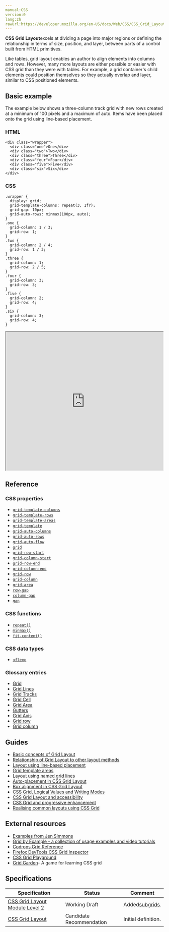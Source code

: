 ```yaml
---
manual:CSS
version:0
lang:zh
rawUrl:https://developer.mozilla.org/en-US/docs/Web/CSS/CSS_Grid_Layout
---
```






**CSS Grid Layout**excels at dividing a page into major regions or defining the relationship in terms of size, position, and layer, between parts of a control built from HTML primitives.



Like tables, grid layout enables an author to align elements into columns and rows. However, many more layouts are either possible or easier with CSS grid than they were with tables. For example, a grid container&#39;s child elements could position themselves so they actually overlap and layer, similar to CSS positioned elements.


## Basic example<a name="Basic_Example"></a>


The example below shows a three-column track grid with new rows created at a minimum of 100 pixels and a maximum of auto. Items have been placed onto the grid using line-based placement.


### HTML<a name="HTML"></a>

```
<div class="wrapper">
  <div class="one">One</div>
  <div class="two">Two</div>
  <div class="three">Three</div>
  <div class="four">Four</div>
  <div class="five">Five</div>
  <div class="six">Six</div>
</div>
```

### CSS<a name="CSS"></a>

```
.wrapper {
  display: grid;
  grid-template-columns: repeat(3, 1fr);
  grid-gap: 10px;
  grid-auto-rows: minmax(100px, auto);
}
.one {
  grid-column: 1 / 3;
  grid-row: 1;
}
.two { 
  grid-column: 2 / 4;
  grid-row: 1 / 3;
}
.three {
  grid-column: 1;
  grid-row: 2 / 5;
}
.four {
  grid-column: 3;
  grid-row: 3;
}
.five {
  grid-column: 2;
  grid-row: 4;
}
.six {
  grid-column: 3;
  grid-row: 4;
}
```


<iframe src='https://mdn.mozillademos.org/en-US/docs/Web/CSS/CSS_Grid_Layout$samples/example?revision=1385264' width='500' height='440'></iframe>




## Reference<a name="Reference"></a>

### CSS properties<a name="CSS_properties"></a>

* [`grid-template-columns`](%30346 "The grid-template-columns CSS property defines the line names and track sizing functions of the grid columns.")
* [`grid-template-rows`](%30370 "The grid-template-rows CSS property defines the line names and track sizing functions of the grid rows.")
* [`grid-template-areas`](%34654 "The grid-template-areas CSS property specifies named grid areas.")
* [`grid-template`](%33920 "The grid-template CSS property is a shorthand property for defining grid columns, rows, and areas.")
* [`grid-auto-columns`](%30344 "The grid-auto-columns CSS property specifies the size of an implicitly-created grid column track.")
* [`grid-auto-rows`](%30351 "The grid-auto-rows CSS property specifies the size of an implicitly-created grid row track.")
* [`grid-auto-flow`](%30352 "The grid-auto-flow CSS property controls how the auto-placement algorithm works, specifying exactly how auto-placed items get flowed into the grid.")
* [`grid`](%30353 "The grid CSS property is a shorthand property that sets all of the explicit grid properties (grid-template-rows, grid-template-columns, and grid-template-areas), and all the implicit grid properties (grid-auto-rows, grid-auto-columns, and grid-auto-flow), in a single declaration.")
* [`grid-row-start`](%30384 "The grid-row-start CSS property specifies a grid item’s start position within the grid row by contributing a line, a span, or nothing (automatic) to its grid placement, thereby specifying the inline-start edge of its grid area.")
* [`grid-column-start`](%30379 "The grid-column-start CSS property specifies a grid item’s start position within the grid column by contributing a line, a span, or nothing (automatic) to its grid placement. This start position defines the block-start edge of the grid area.")
* [`grid-row-end`](%30385 "The grid-row-end CSS property specifies a grid item’s end position within the grid row by contributing a line, a span, or nothing (automatic) to its grid placement, thereby specifying the inline-end edge of its grid area.")
* [`grid-column-end`](%30380 "The grid-column-end CSS property specifies a grid item’s end position within the grid column by contributing a line, a span, or nothing (automatic) to its grid placement, thereby specifying the block-end edge of its grid area.")
* [`grid-row`](%30383 "The grid-row CSS property is a shorthand property for grid-row-start and grid-row-end specifying a grid item’s size and location within the grid row by contributing a line, a span, or nothing (automatic) to its grid placement, thereby specifying the inline-start and inline-end edge of its grid area.")
* [`grid-column`](%30378 "The grid-column CSS property is a shorthand property for grid-column-start and grid-column-end specifying a grid item's size and location within the grid column by contributing a line, a span, or nothing (automatic) to its grid placement, thereby specifying the inline-start and inline-end edge of its grid area.")
* [`grid-area`](%33919 "The grid-area CSS property is a shorthand property for grid-row-start, grid-column-start, grid-row-end and grid-column-end, specifying a grid item’s size and location within the grid row by contributing a line, a span, or nothing (automatic) to its grid placement, thereby specifying the edges of its grid area.")
* [`row-gap`](%30302 "The row-gap CSS property sets the size of the gap (gutter) between an element's rows.")
* [`column-gap`](%30303 "The column-gap CSS property sets the size of the gap (gutter) between an element's columns.")
* [`gap`](%30300 "The gap CSS property specifies the gaps (gutters) between rows and columns. It is a shorthand for row-gap and column-gap.")


### CSS functions<a name="CSS_functions"></a>

* [`repeat()`](%31759 "The documentation about this has not yet been written; please consider contributing!")
* [`minmax()`](%29937 "The documentation about this has not yet been written; please consider contributing!")
* [`fit-content()`](%29933 "The documentation about this has not yet been written; please consider contributing!")


### CSS data types<a name="CSS_data_types"></a>

* [`<flex>`](%28328 "The <flex> CSS data type denotes a flexible length within a grid container. It is used in grid-template-columns, grid-template-rows and other related properties.")


### Glossary entries<a name="Glossary_entries"></a>

* [Grid](%34655 "")
* [Grid Lines](%34656 "")
* [Grid Tracks](%34657 "")
* [Grid Cell](%34658 "")
* [Grid Area](%34659 "")
* [Gutters](%34660 "")
* [Grid Axis](%34661 "")
* [Grid row](%34662 "")
* [Grid column](%34663 "")


## Guides<a name="Guides"></a>

* [Basic concepts of Grid Layout](%34664 "")
* [Relationship of Grid Layout to other layout methods](%34665 "")
* [Layout using line-based placement](%30323 "")
* [Grid template areas](%30336 "")
* [Layout using named grid lines](%34666 "")
* [Auto-placement in CSS Grid Layout](%30363 "")
* [Box alignment in CSS Grid Layout](%30662 "")
* [CSS Grid, Logical Values and Writing Modes](%34667 "")
* [CSS Grid Layout and accessibility](%34668 "")
* [CSS Grid and progressive enhancement](%34669 "")
* [Realising common layouts using CSS Grid](%34670 "")


## External resources<a name="External_resources"></a>

* [Examples from Jen Simmons](%34671 "")
* [Grid by Example - a collection of usage examples and video tutorials](%34672 "")
* [Codrops Grid Reference](%34673 "")
* [Firefox DevTools CSS Grid Inspector](%34674 "")
* [CSS Grid Playground](%34675 "")
* [Grid Garden](%34676 "")- A game for learning CSS grid

## Specifications<a name="Specifications"></a>

Specification | Status | Comment 
 ---  |  ---  |  ---  | 
[CSS Grid Layout Module Level 2](%34677 "The 'CSS Grid Layout Module Level 2' specification") | Working Draft | Added[subgrids](%34678 ""). 
[CSS Grid Layout](%34679 "The 'CSS Grid Layout' specification") | Candidate Recommendation | Initial definition. 




